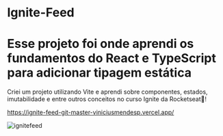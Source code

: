 # Ignite-Feed

<h1>Esse projeto foi onde aprendi os fundamentos do <strong>React</strong> e <strong>TypeScript</strong> para adicionar tipagem estática </h1>

<p>Criei um projeto utilizando Vite e aprendi sobre componentes, estados, imutabilidade e entre outros conceitos no curso Ignite da Rocketseat🚀!</p>

https://ignite-feed-git-master-viniciusmendesp.vercel.app/

 ![ignitefeed](https://user-images.githubusercontent.com/63562960/190035385-dba832af-0cbd-4b4f-9a0b-b5825c63ca71.png)

